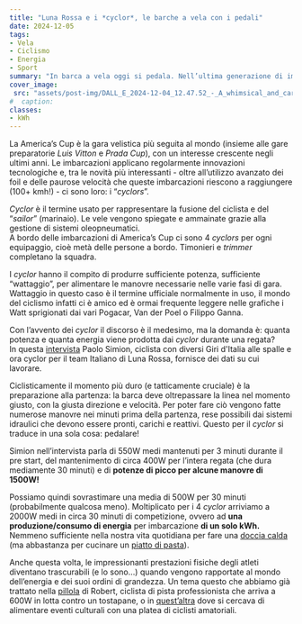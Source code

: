 ```yaml
---
title: "Luna Rossa e i *cyclor*, le barche a vela con i pedali"
date: 2024-12-05
tags:
- Vela   
- Ciclismo  
- Energia  
- Sport
summary: "In barca a vela oggi si pedala. Nell’ultima generazione di imbarcazioni dell'America's Cup i “vecchi” *grinder* sono stati rimpiazzati da veri e propri ciclisti. Quanta energia viene prodotta durante una regata? "
cover_image:
 src: "assets/post-img/DALL_E_2024-12-04_12.47.52_-_A_whimsical_and_cartoonish_scene_featuring_an_America_s_Cup_sailboat_Luna_Rossa_being_humorously_tugged_by_a_cyclist._The_cyclist_is_on_a_road_bike_xyzjh4"
#  caption: 
classes:
- kWh
---
```


La America’s Cup è la gara velistica più seguita al mondo (insieme alle gare preparatorie *Luis Vitton* e *Prada Cup*), con un interesse crescente negli ultimi anni. Le imbarcazioni applicano regolarmente innovazioni tecnologiche e, tra le novità più interessanti \- oltre all’utilizzo avanzato dei foil e delle paurose velocità che queste imbarcazioni riescono a raggiungere (100+ kmh\!) \- ci sono loro: i “*cyclors*”. 

*Cyclor* è il termine usato per rappresentare la fusione del ciclista e del “*sailor*” (marinaio). Le vele vengono spiegate e ammainate grazie alla gestione di sistemi oleopneumatici.  
A bordo delle imbarcazioni di America’s Cup ci sono 4 *cyclors* per ogni equipaggio, cioè metà delle persone a bordo. Timonieri e *trimmer* completano la squadra.  

I *cyclor* hanno il compito di produrre sufficiente potenza, sufficiente “wattaggio”, per alimentare le manovre necessarie nelle varie fasi di gara. Wattaggio in questo caso è il termine ufficiale normalmente in uso, il mondo del ciclismo infatti ci è amico ed è ormai  frequente leggere nelle grafiche i Watt sprigionati dai vari Pogacar, Van der Poel o Filippo Ganna. 

Con l’avvento dei *cyclor* il discorso è il medesimo, ma la domanda è: quanta potenza e quanta energia viene prodotta dai *cyclor* durante una regata?   
In questa [intervista](https://www.youtube.com/watch?v=aeRaN_4okcs&t=2s) Paolo Simion, ciclista con diversi Giri d'Italia alle spalle e ora cyclor per il team Italiano di Luna Rossa, fornisce dei dati su cui lavorare. 

Ciclisticamente il momento più duro (e tatticamente cruciale) è la preparazione alla partenza: la barca deve oltrepassare la linea nel momento giusto, con la giusta direzione e velocità. Per poter fare ciò vengono fatte numerose manovre nei minuti prima della partenza, rese possibili dai sistemi idraulici che devono essere pronti, carichi e reattivi. Questo per il *cyclor* si traduce in una sola cosa: pedalare\! 

Simion nell’intervista parla di 550W medi mantenuti per 3 minuti durante il pre start, del mantenimento di circa 400W per l’intera regata (che dura mediamente 30 minuti) e di **potenze di picco per alcune manovre di 1500W\!**

Possiamo quindi sovrastimare una media di 500W per 30 minuti (probabilmente qualcosa meno). Moltiplicato per i 4 *cyclor* arriviamo a 2000W medi in circa 30 minuti di competizione, ovvero ad **una produzione/consumo di energia** per imbarcazione **di un solo kWh.** Nemmeno sufficiente nella nostra vita quotidiana per fare una [doccia calda](https://resconda.it/articles/rescoprire-lacqua-calda/) (ma abbastanza per cucinare un [piatto di pasta](https://resconda.it/articles/la-pasta-alla-parisi-1/)). 

Anche questa volta, le impressionanti prestazioni fisiche degli atleti diventano trascurabili (e lo sono…) quando vengono rapportate al mondo dell’energia e dei suoi ordini di grandezza. Un tema questo che abbiamo già trattato nella [pillola](https://resconda.it/articles/autoprodurre-l-elettricita/) di Robert, ciclista di pista professionista che arriva a 600W in lotta contro un tostapane, o in [quest’altra](https://resconda.it/articles/teatro-a-pedali/) dove si cercava di alimentare eventi culturali con una platea di ciclisti amatoriali. 

#
    
